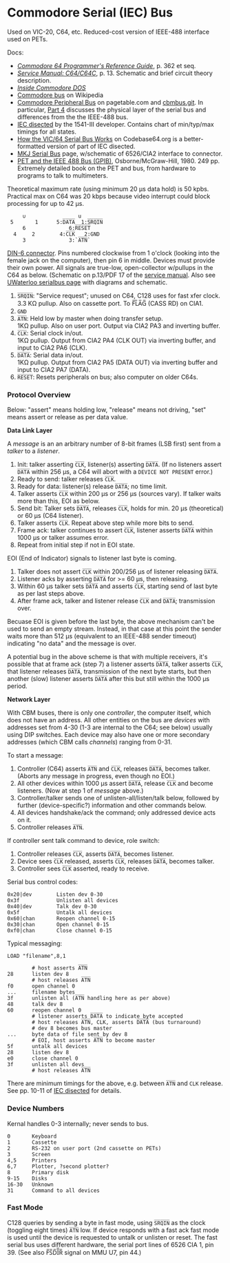 Commodore Serial (IEC) Bus
==========================

Used on VIC-20, C64, etc. Reduced-cost version of IEEE-488 interface
used on PETs.

Docs:
- [_Commodore 64 Programmer's Reference Guide_][c64progref], p. 362 et seq.
- [_Service Manual: C64/C64C_][c64service], p. 13. Schematic and brief
  circuit theory description.
- [_Inside Commodore DOS_][c64dos]
- [Commodore bus] on Wikipedia
- [Commodore Peripheral Bus][cbmbus0] on pagetable.com and [cbmbus.git]. In
  particular, [Part 4][cbmbus4] discusses the physical layer of the serial
  bus and differences from the the IEEE-488 bus.
- [IEC disected] by the 1541-III developer. Contains chart of min/typ/max
  timings for all states.
- [How the VIC/64 Serial Bus Works][cb64] on Codebase64.org is a
  better-formatted version of part of IEC disected.
- [MKJ Serial Bus][mjk] page, w/schematic of 6526/CIA2 interface to
  connector.
- [PET and the IEEE 488 Bus (GPIB)][petieee], Osborne/McGraw-Hill, 1980.
  249 pp. Extremely detailed book on the PET and bus, from hardware to
  programs to talk to multimeters.

Theoretical maximum rate (using minimum 20 μs data hold) is 50 kpbs.
Practical max on C64 was 20 kbps because video interrupt could block
processing for up to 42 μs.

         ∪                 u
     5       1      5:D̅A̅T̅A̅  1:S̅R̅Q̅I̅N̅
         6              6:R̅E̅S̅E̅T̅
      4     2        4:C̅L̅K̅   2:GND
         3              3:`A̅T̅N̅`

[DIN-6 connector][din]. Pins numbered clockwise from 1 o'clock (looking
into the female jack on the computer), then pin 6 in middle. Devices must
provide their own power. All signals are true-low, open-collector w/pullups
in the C64 as below. (Schematic on p.13/PDF 17 of the [service
manual][c64service]. Also see [UWaterloo serialbus page][uwser] with
diagrams and schematic.

1. `S̅R̅Q̅I̅N̅`: "Service request"; unused on C64, C128 uses for fast xfer clock.  
   3.3 KΩ  pullup. Also on cassette port. To F̅L̅A̅G̅ (CASS RD) on CIA1.
2. `GND`
3. `A̅T̅N̅`: Held low by master when doing transfer setup.  
   1KΩ pullup. Also on user port. Output via CIA2 PA3 and inverting buffer.
4. `C̅L̅K̅`: Serial clock in/out.  
   1KΩ pullup. Output from CIA2 PA4 (CLK OUT) via inverting buffer,
   and input to CIA2 PA6 (CLK).
5. `D̅A̅T̅A̅`:  Serial data in/out.  
   1KΩ pullup. Output from CIA2 PA5 (DATA OUT) via inverting buffer
   and input to CIA2 PA7 (DATA).
6. `R̅E̅S̅E̅T̅`: Resets peripherals on bus; also computer on older C64s.

### Protocol Overview

Below: "assert" means holding low, "release" means not driving, "set"
means assert or release as per data value.

__Data Link Layer__

A _message_ is an an arbitrary number of 8-bit frames (LSB first) sent
from a _talker_ to a _listener_.

1. Init: talker asserting `C̅L̅K̅`, listener(s) asserting `D̅A̅T̅A̅`. (If no
   listeners assert `D̅A̅T̅A̅` within 256 μs, a C64 will abort with a `DEVICE
   NOT PRESENT` error.)
2. Ready to send: talker releases `C̅L̅K̅`.
3. Ready for data: listener(s) release `D̅A̅T̅A̅`; no time limit.
4. Talker asserts `C̅L̅K̅` within 200 μs or 256 μs (sources vary). If talker
   waits more than this, EOI as below.
5. Send bit: Talker sets `D̅A̅T̅A̅`, releases `C̅L̅K̅`, holds for min. 20 μs
   (theoretical) or 60 μs (C64 listener).
6. Talker asserts `C̅L̅K̅`. Repeat above step while more bits to send.
7. Frame ack: talker continues to assert `C̅L̅K̅`, listener asserts `D̅A̅T̅A̅`
   within 1000 μs or talker assumes error.
8. Repeat from initial step if not in EOI state.

EOI (End of Indicator) signals to listener last byte is coming.

1. Talker does not assert `C̅L̅K̅` within 200/256 μs of listener releasing `D̅A̅T̅A̅`.
2. Listener acks by asserting `D̅A̅T̅A̅` for >= 60 μs, then releasing.
3. Within 60 μs talker sets `D̅A̅T̅A̅` and asserts `C̅L̅K̅`, starting send of last
   byte as per last steps above.
4. After frame ack, talker and listener release `C̅L̅K̅` and `D̅A̅T̅A̅`;
   transmission over.

Becuase EOI is given before the last byte, the above mechanism can't
be used to send an empty stream. Instead, in that case at this point
the sender waits more than 512 μs (equivalent to an IEEE-488 sender
timeout) indicating "no data" and the message is over.

A potential bug in the above scheme is that with multiple receivers,
it's possible that at frame ack (step 7) a listener asserts `D̅A̅T̅A̅`,
talker asserts `C̅L̅K̅`, that listener releases `D̅A̅T̅A̅`, transmission of
the next byte starts, but then another (slow) listener asserts `D̅A̅T̅A̅`
after this but still within the 1000 μs period.

__Network Layer__

With CBM buses, there is only one _controller_, the computer itself, which
does not have an address. All other entities on the bus are _devices_ with
addresses set from 4-30 (1-3 are internal to the C64; see below) usually
using DIP switches. Each device may also have one or more secondary
addresses (which CBM calls _channels_) ranging from 0-31.

To start a message:
1. Controller (C64) asserts `A̅T̅N̅` and `C̅L̅K̅`, releases `D̅A̅T̅A̅`, becomes
   talker. (Aborts any message in progress, even though no EOI.)
2. All other devices within 1000 μs assert `D̅A̅T̅A̅`, release `C̅L̅K̅` and become
   listeners. (Now at step 1 of _message_ above.)
3. Controller/talker sends one of unlisten-all/listen/talk below, followed
   by further (device-specific?) information and other commands below.
4. All devices handshake/ack the command; only addressed device acts on it.
5. Controller releases `A̅T̅N̅`.

If controller sent talk command to device, role switch:
1. Controller releases `C̅L̅K̅`, asserts `D̅A̅T̅A̅`, becomes listener.
2. Device sees `C̅L̅K̅` released, asserts `C̅L̅K̅`, releases `D̅A̅T̅A̅`, becomes talker.
3. Controller sees `C̅L̅K̅` asserted, ready to receive.

Serial bus control codes:

    0x20|dev        Listen dev 0-30
    0x3f            Unlisten all devices
    0x40|dev        Talk dev 0-30
    0x5f            Untalk all devices
    0x60|chan       Reopen channel 0-15
    0x30|chan       Open channel 0-15
    0xf0|chan       Close channel 0-15

Typical messaging:

    LOAD "filename",8,1

            # host asserts A̅T̅N̅
    28      listen dev 8
            # host releases A̅T̅N̅
    f0      open channel 0
    ...     filename bytes
    3f      unlisten all (A̅T̅N̅ handling here as per above)
    48      talk dev 8
    60      reopen channel 0
            # listener asserts D̅A̅T̅A̅ to indicate byte accepted
            # host releases A̅T̅N̅, CLK, asserts D̅A̅T̅A̅ (bus turnaround)
            # dev 8 becomes bus master
    ...     byte data of file sent by dev 8
            # EOI, host asserts A̅T̅N̅ to become master
    5f      untalk all devices
    28      listen dev 8
    e0      close channel 0
    3f      unlisten all devs
            # host releases A̅T̅N̅

There are minimum timings for the above, e.g. between `A̅T̅N̅` and `CLK`
release. See pp. 10-11 of [IEC disected] for details.

### Device Numbers

Kernal handles 0-3 internally; never sends to bus.

    0       Keyboard
    1       Cassette
    2       RS-232 on user port (2nd cassette on PETs)
    3       Screen
    4,5     Printers
    6,7     Plotter, ?second plotter?
    8       Primary disk
    9-15    Disks
    16-30   Unknown
    31      Command to all devices

### Fast Mode

C128 queries by sending a byte in fast mode, using `S̅R̅Q̅I̅N̅` as the clock
(toggling eight times) `A̅T̅N̅` low. If device responds with a fast ack fast
mode is used until the device is requested to untalk or unlisten or reset.
The fast serial bus uses different hardware, the serial port lines of 6526
CIA 1, pin 39. (See also F̅S̅D̅I̅̅R̅ signal on MMU U7, pin 44.)



<!-------------------------------------------------------------------->
[Commodore bus]: https://en.wikipedia.org/wiki/Commodore_bus
[IEC disected]: http://www.zimmers.net/anonftp/pub/cbm/programming/serial-bus.pdf
[c64dos]: https://www.pagetable.com/docs/Inside%20Commodore%20DOS.pdf
[c64progref]: https://archive.org/details/c64-programmer-ref
[c64service]: https://www.retro-kit.co.uk/user/custom/Commodore/C64/manuals/C64C_Service_Manual.pdf
[cb64]: https://codebase64.org/doku.php?id=base:how_the_vic_64_serial_bus_works
[cbmbus.git]: https://github.com/mist64/cbmbus_doc
[cbmbus0]: https://www.pagetable.com/?p=1018
[cbmbus4]: https://www.pagetable.com/?p=1135
[din]: ../../hw/din-connector.md
[mjk]: https://ist.uwaterloo.ca/~schepers/MJK/serialbus.html
[petieee]: https://archive.org/details/PET_and_the_IEEE488_Bus_1980_McGraw-Hill
[uwser]: https://ist.uwaterloo.ca/~schepers/MJK/serialbus.html
